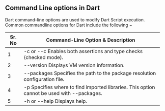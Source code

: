 ## Command Line options in Dart

Dart command-line options are used to modify Dart Script execution. Common commandline options for Dart include the following −

| Sr. No | Command-Line Option & Description                                                                         |
|--------|-----------------------------------------------------------------------------------------------------------|
| 1      | -c or --c         Enables both assertions and type checks (checked mode).                                 |
| 2      | --version         Displays VM version information.                                                        |
| 3      | --packages <path> Specifies the path to the package resolution configuration file.                        |
| 4      | -p <path>         Specifies where to find imported libraries. This option cannot be used with --packages. |
| 5      | -h or --help      Displays help.                                                                          |
